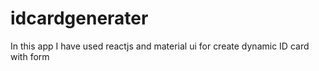 # idcardgenerater
In this app I have used reactjs and material ui for create  dynamic ID card with form
